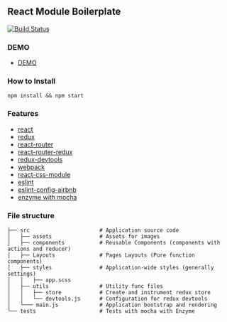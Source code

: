 ## React Module Boilerplate
[![Build Status](https://travis-ci.org/vs-zhang/react-module-boilerplate.svg?branch=master)](https://travis-ci.org/vs-zhang/react-module-boilerplate)

### DEMO
* [DEMO](https://react-module-boilerplate.herokuapp.com/)

### How to Install

    npm install && npm start
 
### Features
* [react](https://github.com/facebook/react)
* [redux](https://github.com/rackt/redux)
* [react-router](https://github.com/rackt/react-router)
* [react-router-redux](https://github.com/rackt/react-router-redux)
* [redux-devtools](https://github.com/gaearon/redux-devtools)
* [webpack](https://github.com/webpack/webpack)
* [react-css-module](https://github.com/gajus/react-css-modules)
* [eslint](http://eslint.org)
* [eslint-config-airbnb](https://github.com/airbnb/javascript/tree/master/packages/eslint-config-airbnb)
* [enzyme with mocha](https://github.com/airbnb/enzyme)

### File structure

```
├── src                      # Application source code
│   ├── assets               # Assets for images
│   ├── components           # Reusable Components (components with actions and reducer)
│   ├── Layouts              # Pages Layouts (Pure function components)
│   ├── styles               # Application-wide styles (generally settings)
│   │   ├── app.scss 
│   ├── utils                # Utility func files
│   │   ├── store            # Create and instrument redux store
│   │   └── devtools.js      # Configuration for redux devtools
│   └─── main.js             # Application bootstrap and rendering
└── tests                    # Tests with mocha with Enzyme
```